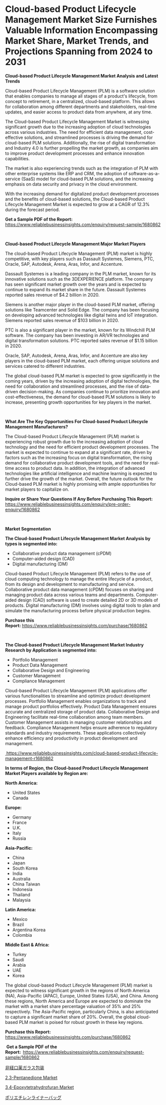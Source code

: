 <p><h1>Cloud-based Product Lifecycle Management Market Size Furnishes Valuable Information Encompassing Market Share, Market Trends, and Projections Spanning from 2024 to 2031</h1></p><p><strong>Cloud-based Product Lifecycle Management Market Analysis and Latest Trends</strong></p>
<p><p>Cloud-based Product Lifecycle Management (PLM) is a software solution that enables companies to manage all stages of a product's lifecycle, from concept to retirement, in a centralized, cloud-based platform. This allows for collaboration among different departments and stakeholders, real-time updates, and easier access to product data from anywhere, at any time.</p><p>The Cloud-based Product Lifecycle Management Market is witnessing significant growth due to the increasing adoption of cloud technologies across various industries. The need for efficient data management, cost-effective solutions, and streamlined processes is driving the demand for cloud-based PLM solutions. Additionally, the rise of digital transformation and Industry 4.0 is further propelling the market growth, as companies aim to improve product development processes and enhance innovation capabilities.</p><p>The market is also experiencing trends such as the integration of PLM with other enterprise systems like ERP and CRM, the adoption of software-as-a-service (SaaS) model for cloud-based PLM solutions, and the increasing emphasis on data security and privacy in the cloud environment.</p><p>With the increasing demand for digitalized product development processes and the benefits of cloud-based solutions, the Cloud-based Product Lifecycle Management Market is expected to grow at a CAGR of 12.3% during the forecast period.</p></p>
<p><strong>Get a Sample PDF of the Report:&nbsp;</strong> <a href="https://www.reliablebusinessinsights.com/enquiry/request-sample/1680862">https://www.reliablebusinessinsights.com/enquiry/request-sample/1680862</a></p>
<p>&nbsp;</p>
<p><strong>Cloud-based Product Lifecycle Management Major Market Players</strong></p>
<p><p>The cloud-based Product Lifecycle Management (PLM) market is highly competitive, with key players such as Dassault Systemes, Siemens, PTC, Oracle, SAP, Autodesk, Arena, Aras, Infor, and Accenture. </p><p>Dassault Systemes is a leading company in the PLM market, known for its innovative solutions such as the 3DEXPERIENCE platform. The company has seen significant market growth over the years and is expected to continue to expand its market share in the future. Dassault Systemes reported sales revenue of $4.2 billion in 2020.</p><p>Siemens is another major player in the cloud-based PLM market, offering solutions like Teamcenter and Solid Edge. The company has been focusing on developing advanced technologies like digital twins and IoT integration. Siemens reported sales revenue of $103 billion in 2020.</p><p>PTC is also a significant player in the market, known for its Windchill PLM software. The company has been investing in AR/VR technologies and digital transformation solutions. PTC reported sales revenue of $1.15 billion in 2020.</p><p>Oracle, SAP, Autodesk, Arena, Aras, Infor, and Accenture are also key players in the cloud-based PLM market, each offering unique solutions and services catered to different industries.</p><p>The global cloud-based PLM market is expected to grow significantly in the coming years, driven by the increasing adoption of digital technologies, the need for collaboration and streamlined processes, and the rise of data-driven decision-making. As companies continue to prioritize innovation and cost-effectiveness, the demand for cloud-based PLM solutions is likely to increase, presenting growth opportunities for key players in the market.</p></p>
<p>&nbsp;</p>
<p><strong>What Are The Key Opportunities For Cloud-based Product Lifecycle Management Manufacturers?</strong></p>
<p><p>The Cloud-based Product Lifecycle Management (PLM) market is experiencing robust growth due to the increasing adoption of cloud technology and the need for efficient product development processes. The market is expected to continue to expand at a significant rate, driven by factors such as the increasing focus on digital transformation, the rising demand for collaborative product development tools, and the need for real-time access to product data. In addition, the integration of advanced technologies like artificial intelligence and machine learning is expected to further drive the growth of the market. Overall, the future outlook for the Cloud-based PLM market is highly promising with ample opportunities for market players to capitalize on.</p></p>
<p><strong>Inquire or Share Your Questions If Any Before Purchasing This Report:</strong> <a href="https://www.reliablebusinessinsights.com/enquiry/pre-order-enquiry/1680862">https://www.reliablebusinessinsights.com/enquiry/pre-order-enquiry/1680862</a></p>
<p>&nbsp;</p>
<p><strong>Market Segmentation</strong></p>
<p><strong>The Cloud-based Product Lifecycle Management Market Analysis by types is segmented into:</strong></p>
<p><ul><li>Collaborative product data management (cPDM)</li><li>Computer-aided design (CAD)</li><li>Digital manufacturing (DM)</li></ul></p>
<p><p>Cloud-based Product Lifecycle Management (PLM) refers to the use of cloud computing technology to manage the entire lifecycle of a product, from its design and development to manufacturing and service. Collaborative product data management (cPDM) focuses on sharing and managing product data across various teams and departments. Computer-aided design (CAD) software is used to create detailed 2D or 3D models of products. Digital manufacturing (DM) involves using digital tools to plan and simulate the manufacturing process before physical production begins.</p></p>
<p><strong>Purchase this Report:&nbsp;</strong><a href="https://www.reliablebusinessinsights.com/purchase/1680862">https://www.reliablebusinessinsights.com/purchase/1680862</a></p>
<p>&nbsp;</p>
<p><strong>The Cloud-based Product Lifecycle Management Market Industry Research by Application is segmented into:</strong></p>
<p><ul><li>Portfolio Management</li><li>Product Data Management</li><li>Collaborative Design and Engineering</li><li>Customer Management</li><li>Compliance Management</li></ul></p>
<p><p>Cloud-based Product Lifecycle Management (PLM) applications offer various functionalities to streamline and optimize product development processes. Portfolio Management enables organizations to track and manage product portfolios effectively. Product Data Management ensures accurate and centralized storage of product data. Collaborative Design and Engineering facilitate real-time collaboration among team members. Customer Management assists in managing customer relationships and feedback. Compliance Management helps ensure adherence to regulatory standards and industry requirements. These applications collectively enhance efficiency and productivity in product development and management.</p></p>
<p><a href="https://www.reliablebusinessinsights.com/cloud-based-product-lifecycle-management-r1680862">&nbsp;https://www.reliablebusinessinsights.com/cloud-based-product-lifecycle-management-r1680862</a></p>
<p><strong>In terms of Region, the Cloud-based Product Lifecycle Management Market Players available by Region are:</strong></p>
<p>
    <p> <strong> North America: </strong>
        <ul>
            <li>United States</li>
            <li>Canada</li>
        </ul>
        </p> 
    <p> <strong> Europe: </strong>
        <ul>
            <li>Germany</li>
            <li>France</li>
            <li>U.K.</li>
            <li>Italy</li>
            <li>Russia</li>
        </ul>
        </p> 
    <p> <strong> Asia-Pacific: </strong>
        <ul>
            <li>China</li>
            <li>Japan</li>
            <li>South Korea</li>
            <li>India</li>
            <li>Australia</li>
            <li>China Taiwan</li>
            <li>Indonesia</li>
            <li>Thailand</li>
            <li>Malaysia</li>
        </ul>
        </p> 
    <p> <strong> Latin America: </strong>
        <ul>
            <li>Mexico</li>
            <li>Brazil</li>
            <li>Argentina Korea</li>
            <li>Colombia</li>
        </ul>
        </p> 
    <p> <strong> Middle East & Africa: </strong>
        <ul>
            <li>Turkey</li>
            <li>Saudi</li>
            <li>Arabia</li>
            <li>UAE</li>
            <li>Korea</li>
        </ul>
    </p>
    </p>
<p><p>The global cloud-based Product Lifecycle Management (PLM) market is expected to witness significant growth in the regions of North America (NA), Asia-Pacific (APAC), Europe, United States (USA), and China. Among these regions, North America and Europe are expected to dominate the market with a market share percentage valuation of 35% and 25% respectively. The Asia-Pacific region, particularly China, is also anticipated to capture a significant market share of 20%. Overall, the global cloud-based PLM market is poised for robust growth in these key regions.</p></p>
<p><strong>Purchase this Report: </strong><a href="https://www.reliablebusinessinsights.com/purchase/1680862">https://www.reliablebusinessinsights.com/purchase/1680862</a></p>
<p>&nbsp;<strong>Get a Sample PDF of the Report:&nbsp;&nbsp;</strong><a href="https://www.reliablebusinessinsights.com/enquiry/request-sample/1680862">https://www.reliablebusinessinsights.com/enquiry/request-sample/1680862</a></p>
<p><strong></strong></p>
<p><p><a href="https://github.com/AaronVargas43/Market-Research-Report-List-2/blob/main/2694835100692.md">非経口薬ガラス包装</a></p><p><a href="https://github.com/peachesmcdowel1/Market-Research-Report-List-3/blob/main/23-pentanedione-market.md">2,3-Pentanedione Market</a></p><p><a href="https://github.com/redneck06/Market-Research-Report-List-3/blob/main/34-epoxytetrahydrofuran-market.md">3,4-Epoxytetrahydrofuran Market</a></p><p><a href="https://github.com/CloydAbbott2023/Market-Research-Report-List-2/blob/main/7143477100693.md">ポリエチレンライナーバッグ</a></p></p>